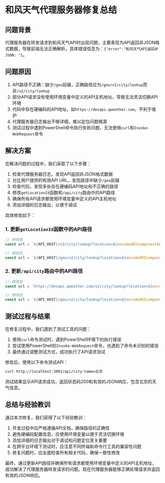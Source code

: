 # 和风天气代理服务器修复总结

## 问题背景
代理服务器在转发请求到和风天气API时出现问题，主要表现为API返回非JSON格式数据，导致前端无法正确解析。具体错误信息为：`{"error":"和风天气API返回非JSON: "}`。

## 问题原因
1. API路径不正确：缺少`/geo`前缀，正确路径应为`/geo/v2/city/lookup`而非`/v2/city/lookup`
2. 部分API请求没有使用环境变量中定义的API主机地址，导致无法灵活切换API环境
3. 代码中存在硬编码的API地址，如`https://devapi.qweather.com`，不利于维护
4. 代理服务器日志输出不够详细，难以定位问题根源
5. 测试过程中遇到PowerShell命令执行失败问题，无法使用`curl`和`Invoke-WebRequest`命令

## 解决方案
在解决问题的过程中，我们采取了以下步骤：

1. 检查代理服务器日志，发现API返回非JSON格式数据
2. 对比用户提供的有效API URL，发现路径中缺少`/geo`前缀
3. 检查代码，发现多处存在硬编码API地址和不正确的路径
4. 修改`getLocationId`函数和`/api/city`路由中的API路径
5. 确保所有API请求都使用环境变量中定义的API主机地址
6. 添加详细的日志输出，以便于调试

具体修改如下：

### 1. 更新`getLocationId`函数中的API路径
```javascript
// 修改前
const url = `${API_HOST}/v2/city/lookup?location=${encodeURIComponent(city)}&key=${HEFENG_KEY}`;

// 修改后
const url = `${API_HOST}/geo/v2/city/lookup?location=${encodeURIComponent(city)}&key=${HEFENG_KEY}`;
```

### 2. 更新`/api/city`路由中的API路径
```javascript
// 修改前
const url = `https://devapi.qweather.com/v2/city/lookup?location=${encodeURIComponent(name)}&key=${HEFENG_KEY}`;

// 修改后
const url = `${API_HOST}/geo/v2/city/lookup?location=${encodeURIComponent(name)}&key=${HEFENG_KEY}`;
```

## 测试过程与结果
在修复过程中，我们遇到了测试工具的问题：

1. 使用`curl`命令测试时，遇到PowerShell环境下的执行错误
2. 尝试使用PowerShell的`Invoke-WebRequest`命令，也遇到了命令未识别的错误
3. 最终通过调整测试方式，成功执行了API请求测试

修改后，使用以下命令测试API：
```bash
curl http://localhost:3001/api/city?name=北京
```

测试结果显示API请求成功，返回状态码200和有效的JSON响应，包含北京的天气信息。

## 总结与经验教训
通过本次修复，我们获得了以下经验教训：

1. 开发过程中应严格遵循API文档，确保路径的正确性
2. 避免硬编码配置信息，应使用环境变量以便于灵活切换环境
3. 添加详细的日志输出对于调试和问题定位至关重要
4. 在跨平台环境下测试时，应注意不同终端和命令行工具的兼容性问题
5. 修复问题时，应全面检查所有相关代码，确保一致性修改

最终，通过更新API路径并确保所有请求都使用环境变量中定义的API主机地址，成功解决了代理服务器转发请求的问题。现在代理服务器能够正确处理请求并返回有效的JSON响应。